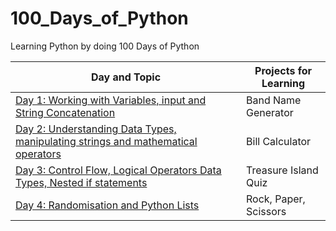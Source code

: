 # 100_Days_of_Python

Learning Python by doing 100 Days of Python

| Day and Topic                                                                                | Projects for Learning |
| -------------------------------------------------------------------------------------------- | --------------------- |
| [Day 1: Working with Variables, input and String Concatenation](Day_1.py)                    | Band Name Generator   |
| [Day 2: Understanding Data Types, manipulating strings and mathematical operators](Day_2.py) | Bill Calculator       |
| [Day 3: Control Flow, Logical Operators Data Types, Nested if statements](Day_3.py)          | Treasure Island Quiz  |
| [Day 4: Randomisation and Python Lists](Day_4.py)                                            | Rock, Paper, Scissors |
